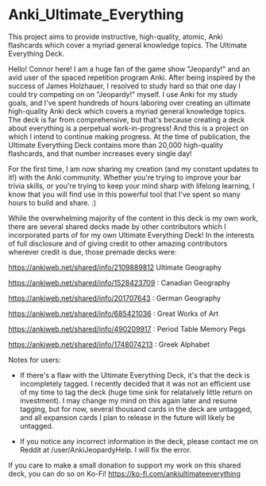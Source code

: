 # Anki_Ultimate_Everything
This project aims to provide instructive, high-quality, atomic, Anki flashcards which cover a myriad general knowledge topics. The Ultimate Everything Deck.

Hello! Connor here! I am a huge fan of the game show "Jeopardy!" and an avid user of the spaced repetition program Anki. After being inspired by the success of James Holzhauer, I resolved to study hard so that one day I could try competing on on "Jeopardy!" myself. I use Anki for my study goals, and I've spent hundreds of hours laboring over creating an ultimate high-quality Anki deck which covers a myriad general knowledge topics. The deck is far from comprehensive, but that's because creating a deck about everything is a perpetual work-in-progress! And this is a project on which I intend to continue making progress. At the time of publication, the Ultimate Everything Deck contains more than 20,000 high-quality flashcards, and that number increases every single day!

For the first time, I am now sharing my creation (and my constant updates to it!) with the Anki community. Whether you're trying to improve your bar trivia skills, or you're trying to keep your mind sharp with lifelong learning, I know that you will find use in this powerful tool that I've spent so many hours to build and share. :)

While the overwhelming majority of the content in this deck is my own work, there are several shared decks made by other contributors which I incorporated parts of for my own Ultimate Everything Deck! In the interests of full disclosure and of giving credit to other amazing contributors wherever credit is due, those premade decks were:

https://ankiweb.net/shared/info/2109889812 Ultimate Geography

https://ankiweb.net/shared/info/1528423709 : Canadian Geography

https://ankiweb.net/shared/info/201707643  : German Geography

https://ankiweb.net/shared/info/685421036  : Great Works of Art

https://ankiweb.net/shared/info/490209917  : Period Table Memory Pegs

https://ankiweb.net/shared/info/1748074213 : Greek Alphabet

Notes for users: 

- If there's a flaw with the Ultimate Everything Deck, it's that the deck is incompletely tagged. I recently decided that it was not an efficient use of my time to tag the deck (huge time sink for relataively little return on investment). I may change my mind on this again later and resume tagging, but for now, several thousand cards in the deck are untagged, and all expansion cards I plan to release in the future will likely be untagged.

- If you notice any incorrect information in the deck, please contact me on Reddit at /user/AnkiJeopardyHelp. I will fix the error.

If you care to make a small donation to support my work on this shared deck, you can do so on Ko-Fi! https://ko-fi.com/ankiultimateeverything
